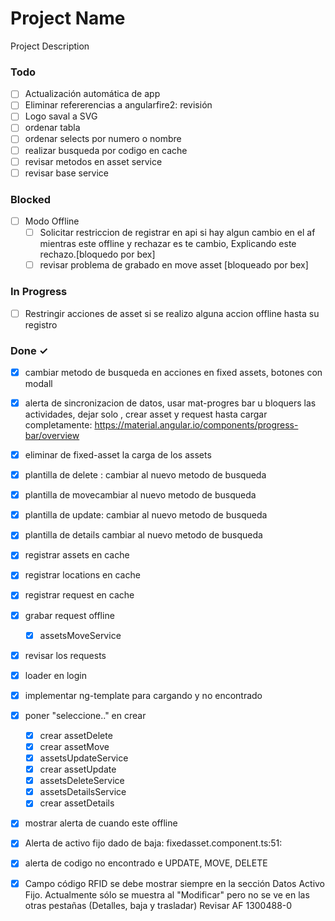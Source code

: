 # Project Name

Project Description

### Todo

- [ ] Actualización automática  de app  
- [ ] Eliminar refererencias  a angularfire2: revisión  
- [ ] Logo saval a SVG  
- [ ] ordenar tabla  
- [ ] ordenar selects por numero o nombre  
- [ ] realizar busqueda por codigo en cache  
- [ ] revisar metodos en asset service  
- [ ] revisar base service  

### Blocked

- [ ] Modo Offline  
  - [ ] Solicitar restriccion de  registrar en api  si hay algun cambio en el af mientras este offline y  rechazar es te cambio, Explicando este rechazo.[bloquedo por bex]  
  - [ ] revisar problema de grabado en move asset [bloqueado por bex]  

### In Progress

- [ ] Restringir acciones de asset si se realizo alguna accion offline hasta su registro  

### Done ✓

- [x] cambiar metodo de busqueda en acciones  en fixed assets, botones con modall  
- [x] alerta de sincronizacion de datos, usar  mat-progres bar u bloquers las actividades, dejar solo , crear asset y request hasta cargar completamente: https://material.angular.io/components/progress-bar/overview  
- [x] eliminar de fixed-asset la carga de los assets  
- [x] plantilla de delete  : cambiar al nuevo metodo de busqueda  
- [x] plantilla de movecambiar al nuevo metodo de busqueda  
- [x] plantilla de update: cambiar al nuevo metodo de busqueda  
- [x] plantilla de details cambiar al nuevo metodo de busqueda  
- [x] registrar assets en cache  
- [x] registrar locations en cache  
- [x] registrar request en cache  
- [x] grabar request offline  
  - [x] assetsMoveService  
- [x] revisar los requests  
- [x] loader en login  
- [x] implementar ng-template para cargando y no encontrado  
- [x] poner "seleccione.." en crear  
  - [x] crear assetDelete  
  - [x] crear assetMove  
  - [x] assetsUpdateService  
  - [x] crear assetUpdate  
  - [x] assetsDeleteService  
  - [x] assetsDetailsService  
  - [x] crear assetDetails  
- [x] mostrar alerta de cuando este offline  
- [x] Alerta de activo fijo dado de baja: fixedasset.component.ts:51:  
- [x] alerta de codigo no encontrado e UPDATE, MOVE, DELETE  
- [x] Campo código RFID se debe mostrar siempre en la sección Datos Activo Fijo. Actualmente sólo se muestra al "Modificar" pero no se ve en las otras pestañas (Detalles, baja y trasladar)  Revisar AF 1300488-0  

